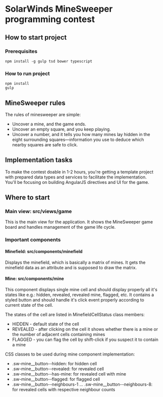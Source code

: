 # SolarWinds MineSweeper programming contest

## How to start project

### Prerequisites

    npm install -g gulp tsd bower typescript

### How to run project

    npm install
    gulp

## MineSweeper rules

The rules of minesweeper are simple:
 
- Uncover a mine, and the game ends.
- Uncover an empty square, and you keep playing.
- Uncover a number, and it tells you how many mines lay hidden in the eight surrounding squares—information you use to 
  deduce which nearby squares are safe to click.

## Implementation tasks

To make the contest doable in 1-2 hours, you're getting a template project with prepared data types and services to
 facilitate the implementation. You'll be focusing on building AngularJS directives and UI for the game.


## Where to start

### Main view: src/views/game

This is the main view for the application. It shows the MineSweeper game board and handles management of the game 
life cycle. 

### Important components

#### Minefield: src/components/minefield

Displays the minefield, which is basically a matrix of mines. It gets the minefield data as an attribute and 
is supposed to draw the matrix.

#### Mine: src/components/mine
 
This component displays single mine cell and should display properly all it's states like e.g.: hidden, revealed, 
revealed mine, flagged, etc. It contains a styled button and should handle it's click event properly according to 
current state of the cell.

The states of the cell are listed in MinefieldCellStatus class members:
- HIDDEN - default state of the cell
- REVEALED - after clicking on the cell it shows whether there is a mine or the number of adjacent cells 
                containing mines
- FLAGGED - you can flag the cell by shift-click if you suspect it to contain a mine

CSS classes to be used during mine component implementation:

- .sw-mine__button--hidden: for hidden cell
- .sw-mine__button--revealed: for revealed cell
- .sw-mine__button--has-mine: for revealed cell with mine
- .sw-mine__button--flagged: for flagged cell
- .sw-mine__button--neighbours-1 ... .sw-mine__button--neighbours-8: for revealed cells with respective neighbour counts 
